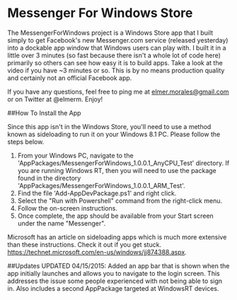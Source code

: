 Messenger For Windows Store
============================

The MessengerForWindows project is a Windows Store app that I built simply to get Facebook's new Messenger.com service (released yesterday) into a dockable app window that Windows users can play with. I built it in a little over 3 minutes (so fast because there isn't a whole lot of code here) primarily so others can see how easy it is to build apps. Take a look at the video if you have ~3 minutes or so. This is by no means production quality and certainly not an official Facebook app.

If you have any questions, feel free to ping me at elmer.morales@gmail.com or on Twitter at @elmerm. Enjoy!

##How To Install the App

Since this app isn't in the Windows Store, you'll need to use a method known as sideloading to run it on your Windows 8.1 PC. Please follow the steps below. 

1. From your Windows PC, navigate to the 'AppPackages/MessengerForWindows_1.0.0.1_AnyCPU_Test' directory. If you are running Windows RT, then you will need to use the package found in the directory 'AppPackages/MessengerForWindows_1.0.0.1_ARM_Test'.
2. Find the file 'Add-AppDevPackage.ps1' and right click.
3. Select the "Run with Powershell" command from the right-click menu.
4. Follow the on-screen instructions.
5. Once complete, the app should be available from your Start screen under the name "Messenger".

Microsoft has an article on sideloading apps which is much more extensive than these instructions. Check it out if you get stuck. https://technet.microsoft.com/en-us/windows/jj874388.aspx.

##Updates
UPDATED 04/15/2015: Added an app bar that is shown when the app initially launches and allows you to navigate to the login screen. This addresses the issue some people experienced with not being able to sign in. Also includes a second AppPackage targeted at WindowsRT devices.
